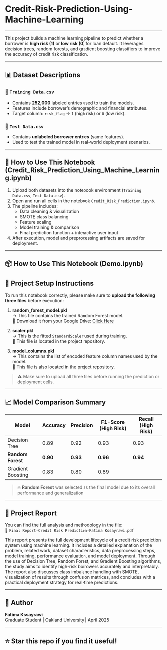 # Credit-Risk-Prediction-Using-Machine-Learning

---

This project builds a machine learning pipeline to predict whether a borrower is **high risk (1)** or **low risk (0)** for loan default. It leverages decision trees, random forests, and gradient boosting classifiers to improve the accuracy of credit risk classification.


---

## 📊 Dataset Descriptions

### 📌 `Training Data.csv`
- Contains **252,000** labeled entries used to train the models.
- Features include borrower’s demographic and financial attributes.
- Target column: `risk_flag` → `1` (high risk) or `0` (low risk).

### 📌 `Test Data.csv`
- Contains **unlabeled borrower entries** (same features).
- Used to test the trained model in real-world deployment scenarios.

---

## 🚀 How to Use This Notebook (Credit_Risk_Prediction_Using_Machine_Learning.ipynb)

1. Upload both datasets into the notebook environment (`Training Data.csv`, `Test Data.csv`).
2. Open and run all cells in the notebook `Credit_Risk_Prediction.ipynb`.
3. The pipeline includes:
   - Data cleaning & visualization
   - SMOTE class balancing
   - Feature scaling
   - Model training & comparison
   - Final prediction function + interactive user input
4. After execution, model and preprocessing artifacts are saved for deployment.

---


## 📦 How to Use This Notebook (Demo.ipynb)

## 📂 Project Setup Instructions

To run this notebook correctly, please make sure to **upload the following three files** before execution:

1. **random_forest_model.pkl**  
   → This file contains the trained Random Forest model.  
   🔗 Download it from your Google Drive: [Click Here]([YOUR_GOOGLE_DRIVE_LINK_HERE](https://drive.google.com/file/d/1RBZA9K3C8uHZ269RJe1aciK2PU8bs29c/view?usp=drive_link))

2. **scaler.pkl**  
   → This is the fitted `StandardScaler` used during training.  
   📁 This file is located in the project repository.

3. **model_columns.pkl**  
   → This contains the list of encoded feature column names used by the model.  
   📁 This file is also located in the project repository.

> ⚠️ Make sure to upload all three files before running the prediction or deployment cells.


---
## 📈 Model Comparison Summary

| Model             | Accuracy | Precision | F1-Score (High Risk) | Recall (High Risk) |
|------------------|----------|----------------------|---------------------|---------------|
| Decision Tree     | 0.89     | 0.92       | 0.93          |0.93           |
| **Random Forest** | **0.90** | **0.93**             | **0.96**         | **0.94**       |
| Gradient Boosting | 0.83     | 0.80                 | 0.89                |

> 🔥 **Random Forest** was selected as the final model due to its overall performance and generalization.

---

## 📄 Project Report

You can find the full analysis and methodology in the file:  
📍 `Final Report-Credit Risk Prediction-Fatima Kssayrawi.pdf`

This report presents the full development lifecycle of a credit risk prediction system using machine learning. It includes a detailed explanation of the problem, related work, dataset characteristics, data preprocessing steps, model training, performance evaluation, and model deployment. Through the use of Decision Tree, Random Forest, and Gradient Boosting algorithms, the study aims to identify high-risk borrowers accurately and interpretably. The report also discusses class imbalance handling with SMOTE, visualization of results through confusion matrices, and concludes with a practical deployment strategy for real-time predictions.

---

## 🧠 Author

**Fatima Kssayrawi**  
Graduate Student | Oakland University | April 2025

---

## ⭐️ Star this repo if you find it useful!

